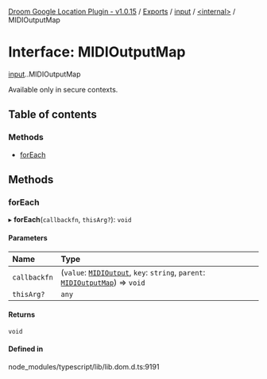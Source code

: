 [Droom Google Location Plugin - v1.0.15](../README.md) / [Exports](../modules.md) / [input](../modules/input.md) / [<internal\>](../modules/input._internal_.md) / MIDIOutputMap

# Interface: MIDIOutputMap

[input](../modules/input.md).[<internal>](../modules/input._internal_.md).MIDIOutputMap

Available only in secure contexts.

## Table of contents

### Methods

- [forEach](input._internal_.MIDIOutputMap.md#foreach)

## Methods

### forEach

▸ **forEach**(`callbackfn`, `thisArg?`): `void`

#### Parameters

| Name | Type |
| :------ | :------ |
| `callbackfn` | (`value`: [`MIDIOutput`](../modules/input._internal_.md#midioutput), `key`: `string`, `parent`: [`MIDIOutputMap`](../modules/input._internal_.md#midioutputmap)) => `void` |
| `thisArg?` | `any` |

#### Returns

`void`

#### Defined in

node_modules/typescript/lib/lib.dom.d.ts:9191
